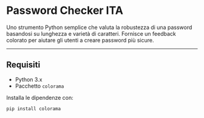 # Password Checker ITA

Uno strumento Python semplice che valuta la robustezza di una password basandosi su lunghezza e varietà di caratteri. Fornisce un feedback colorato per aiutare gli utenti a creare password più sicure.

---

## Requisiti

- Python 3.x  
- Pacchetto `colorama`

Installa le dipendenze con:

```bash
pip install colorama
